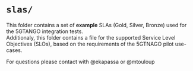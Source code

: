 # `slas/`

This folder contains a set of **example** SLAs (Gold, Silver, Bronze) used for the 5GTANGO integration tests.    
Additionaly, this folder contains a file for the supported Service Level Objectives (SLOs), based on the requirements of the 5GTNAGO pilot use-cases.    

For questions please contact with @ekapassa or @mtouloup

